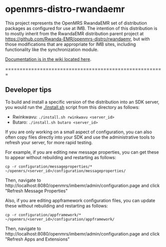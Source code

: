 openmrs-distro-rwandaemr
==========================

This project represents the OpenMRS RwandaEMR set of distribution packages as configured for use at IMB.
The intention of this distribution is to mostly inherit from the RwandaEMR distribution parent project
at https://github.com/Rwanda-EMR/openmrs-distro/rwandaemr, but with those modifications that are appropriate for IMB
sites, including functionality like the synchronization module.

[Documentation is in the wiki located here](https://github.com/PIH/openmrs-distro-rwandaemr-imb/wiki).

=======================================================

## Developer tips

To build and install a specific version of the distribution into an SDK server, you would run the [./install.sh](./install.sh)
script from this directory as follows:

* Rwinkwavu:  `./install.sh rwinkwavu <server_id>`
* Butaro:  `./install.sh butaro <server_id>`

If you are only working on a small aspect of configuration, you can also often copy files directly into your SDK and use 
the administrative tools to refresh your server, for more rapid testing.  

For example, if you are editing new message properties, you can get these to appear without rebuilding and restarting as follows:

`cp -r configuration/messageproperties/* ~/openmrs/<server_id>/configuration/messageproperties/`

Then, navigate to http://localhost:8080/openmrs/imbemr/admin/configuration.page and click "Refresh Message Properties"

Also, if you are editing appframework configuration files, you can update these without rebuilding and restarting as follows:

`cp -r configuration/appframework/* ~/openmrs/<server_id>/configuration/appframework/`

Then, navigate to http://localhost:8080/openmrs/imbemr/admin/configuration.page and click "Refresh Apps and Extensions"

